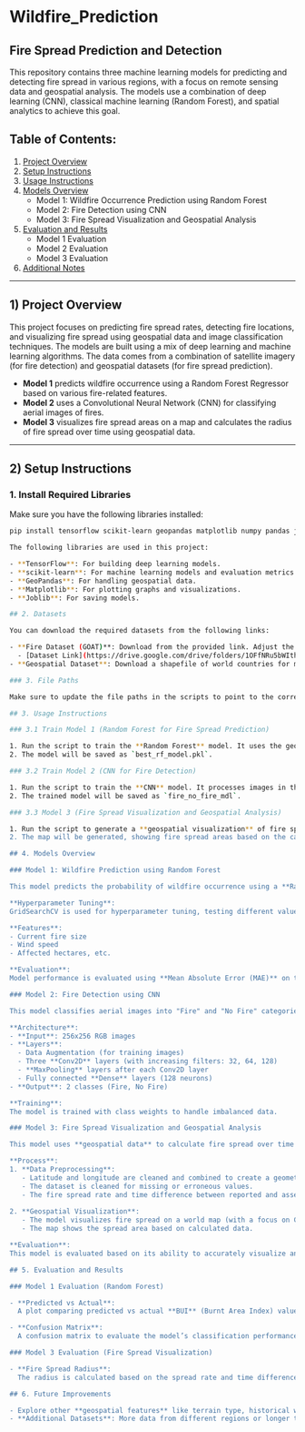 # Wildfire_Prediction

## Fire Spread Prediction and Detection

This repository contains three machine learning models for predicting and detecting fire spread in various regions, with a focus on remote sensing data and geospatial analysis. The models use a combination of deep learning (CNN), classical machine learning (Random Forest), and spatial analytics to achieve this goal.

## Table of Contents:

1. [Project Overview](#project-overview)
2. [Setup Instructions](#setup-instructions)
3. [Usage Instructions](#usage-instructions)
4. [Models Overview](#models-overview)
   - Model 1: Wildfire Occurrence Prediction using Random Forest
   - Model 2: Fire Detection using CNN
   - Model 3: Fire Spread Visualization and Geospatial Analysis
5. [Evaluation and Results](#evaluation-and-results)
   - Model 1 Evaluation
   - Model 2 Evaluation
   - Model 3 Evaluation
6. [Additional Notes](#additional-notes)

---

## 1) Project Overview

This project focuses on predicting fire spread rates, detecting fire locations, and visualizing fire spread using geospatial data and image classification techniques. The models are built using a mix of deep learning and machine learning algorithms. The data comes from a combination of satellite imagery (for fire detection) and geospatial datasets (for fire spread prediction).

- **Model 1** predicts wildfire occurrence using a Random Forest Regressor based on various fire-related features.
- **Model 2** uses a Convolutional Neural Network (CNN) for classifying aerial images of fires.
- **Model 3** visualizes fire spread areas on a map and calculates the radius of fire spread over time using geospatial data.

---

## 2) Setup Instructions

### 1. Install Required Libraries

Make sure you have the following libraries installed:

```bash
pip install tensorflow scikit-learn geopandas matplotlib numpy pandas joblib

The following libraries are used in this project:

- **TensorFlow**: For building deep learning models.
- **scikit-learn**: For machine learning models and evaluation metrics.
- **GeoPandas**: For handling geospatial data.
- **Matplotlib**: For plotting graphs and visualizations.
- **Joblib**: For saving models.

## 2. Datasets

You can download the required datasets from the following links:

- **Fire Dataset (GOAT)**: Download from the provided link. Adjust the `file_path` variable in the script to the location where the dataset is saved.
  - [Dataset Link](https://drive.google.com/drive/folders/1OFfNRu5bWIth2HiWtiAxw5_lkfTu1SR5)
- **Geospatial Dataset**: Download a shapefile of world countries for mapping and fire location visualization.

### 3. File Paths

Make sure to update the file paths in the scripts to point to the correct location of the datasets on your system.

## 3. Usage Instructions

### 3.1 Train Model 1 (Random Forest for Fire Spread Prediction)

1. Run the script to train the **Random Forest** model. It uses the geospatial dataset and fire-related features (like wind speed and fire size) to predict the fire spread rate.
2. The model will be saved as `best_rf_model.pkl`.

### 3.2 Train Model 2 (CNN for Fire Detection)

1. Run the script to train the **CNN** model. It processes images in the specified directories (`Fire` and `No_Fire`) and classifies them as fire or no-fire images.
2. The trained model will be saved as `fire_no_fire_mdl`.

### 3.3 Model 3 (Fire Spread Visualization and Geospatial Analysis)

1. Run the script to generate a **geospatial visualization** of fire spread in Canada, displaying the radius of each fire's spread over time.
2. The map will be generated, showing fire spread areas based on the calculated radius.

## 4. Models Overview

### Model 1: Wildfire Prediction using Random Forest

This model predicts the probability of wildfire occurrence using a **Random Forest Regressor**. The model is trained with various features like wind speed, current fire size, and hectares affected.

**Hyperparameter Tuning**:  
GridSearchCV is used for hyperparameter tuning, testing different values for parameters such as `n_estimators`, `max_depth`, and `min_samples_split`.

**Features**:
- Current fire size
- Wind speed
- Affected hectares, etc.

**Evaluation**:  
Model performance is evaluated using **Mean Absolute Error (MAE)** on the test set.

### Model 2: Fire Detection using CNN

This model classifies aerial images into "Fire" and "No Fire" categories using a **Convolutional Neural Network (CNN)**. The architecture is built using TensorFlow and Keras.

**Architecture**:
- **Input**: 256x256 RGB images
- **Layers**:
  - Data Augmentation (for training images)
  - Three **Conv2D** layers (with increasing filters: 32, 64, 128)
  - **MaxPooling** layers after each Conv2D layer
  - Fully connected **Dense** layers (128 neurons)
- **Output**: 2 classes (Fire, No Fire)

**Training**:  
The model is trained with class weights to handle imbalanced data.

### Model 3: Fire Spread Visualization and Geospatial Analysis

This model uses **geospatial data** to calculate fire spread over time and visualize the affected areas on a map.

**Process**:
1. **Data Preprocessing**:
   - Latitude and longitude are cleaned and combined to create a geometry column for mapping.
   - The dataset is cleaned for missing or erroneous values.
   - The fire spread rate and time difference between reported and assessment times are calculated.
   
2. **Geospatial Visualization**:
   - The model visualizes fire spread on a world map (with a focus on Canada) by displaying fire locations and the calculated spread radius as circles.
   - The map shows the spread area based on calculated data.

**Evaluation**:  
This model is evaluated based on its ability to accurately visualize and spatially analyze fire spread. No specific performance metric is used, as it focuses on accurate spatial visualization.

## 5. Evaluation and Results

### Model 1 Evaluation (Random Forest)

- **Predicted vs Actual**:  
  A plot comparing predicted vs actual **BUI** (Burnt Area Index) values, showing the model’s accuracy.

- **Confusion Matrix**:  
  A confusion matrix to evaluate the model’s classification performance (for fire prediction).

### Model 3 Evaluation (Fire Spread Visualization)

- **Fire Spread Radius**:  
  The radius is calculated based on the spread rate and time difference, and visualized with circles on the map.

## 6. Future Improvements

- Explore other **geospatial features** like terrain type, historical weather patterns, and proximity to infrastructure.
- **Additional Datasets**: More data from different regions or longer time periods would enhance the model's accuracy and robustness.
